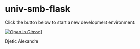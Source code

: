 # univ-smb-flask

Click the button below to start a new development environment:

[![Open in Gitpod](https://gitpod.io/button/open-in-gitpod.svg)](https://github.com/alexdjetic/univ-smb-flask)]

Djetic Alexandre
